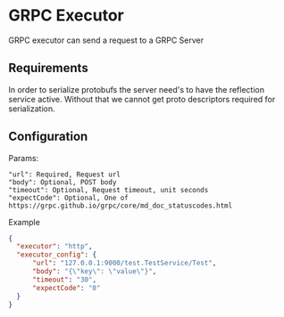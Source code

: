 # GRPC Executor

GRPC executor can send a request to a GRPC Server


## Requirements
In order to serialize protobufs the server need's to have the reflection service active.
Without that we cannot get proto descriptors required for serialization.

## Configuration

Params:

```
"url": Required, Request url
"body": Optional, POST body
"timeout": Optional, Request timeout, unit seconds
"expectCode": Optional, One of https://grpc.github.io/grpc/core/md_doc_statuscodes.html
```

Example

```json
{
  "executor": "http",
  "executor_config": {
      "url": "127.0.0.1:9000/test.TestService/Test",
      "body": "{\"key\": \"value\"}",
      "timeout": "30",
      "expectCode": "0"
  }
}
```
